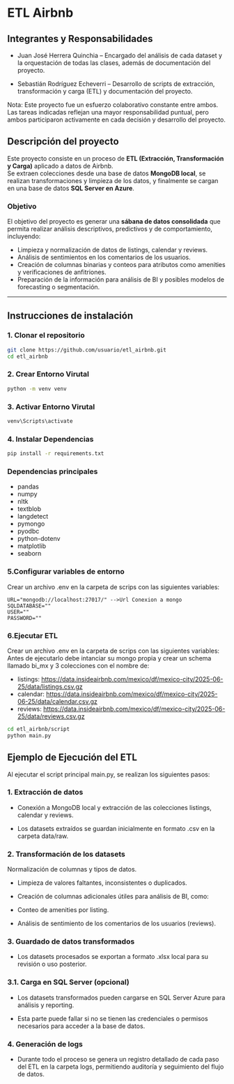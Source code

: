 # ETL Airbnb

## Integrantes y Responsabilidades

- Juan José Herrera Quinchia – Encargado del análisis de cada dataset y la orquestación de todas las clases, además de documentación del proyecto.

- Sebastián Rodríguez Echeverri – Desarrollo de scripts de extracción, transformación y carga (ETL) y documentación del proyecto.

Nota: Este proyecto fue un esfuerzo colaborativo constante entre ambos. Las tareas indicadas reflejan una mayor responsabilidad puntual, pero ambos participaron activamente en cada decisión y desarrollo del proyecto.



## Descripción del proyecto
Este proyecto consiste en un proceso de **ETL (Extracción, Transformación y Carga)** aplicado a datos de Airbnb.  
Se extraen colecciones desde una base de datos **MongoDB local**, se realizan transformaciones y limpieza de los datos, y finalmente se cargan en una base de datos **SQL Server en Azure**.  

### Objetivo
El objetivo del proyecto es generar una **sábana de datos consolidada** que permita realizar análisis descriptivos, predictivos y de comportamiento, incluyendo:  
- Limpieza y normalización de datos de listings, calendar y reviews.  
- Análisis de sentimientos en los comentarios de los usuarios.  
- Creación de columnas binarias y conteos para atributos como amenities y verificaciones de anfitriones.  
- Preparación de la información para análisis de BI y posibles modelos de forecasting o segmentación.

---

## Instrucciones de instalación

### 1. Clonar el repositorio
```bash
git clone https://github.com/usuario/etl_airbnb.git
cd etl_airbnb
```
### 2. Crear Entorno Virutal
```bash
python -m venv venv
```
### 3. Activar Entorno Virutal
```bash
venv\Scripts\activate
```
### 4. Instalar Dependencias
```bash
pip install -r requirements.txt
```
### Dependencias principales

- pandas
- numpy
- nltk
- textblob
- langdetect
- pymongo
- pyodbc
- python-dotenv
- matplotlib
- seaborn

### 5.Configurar variables de entorno 
Crear un archivo .env en la carpeta de scrips con las siguientes variables:
```dotenc
URL="mongodb://localhost:27017/" -->Url Conexion a mongo
SQLDATABASE=""
USER=""
PASSWORD=""
```
### 6.Ejecutar ETL
Crear un archivo .env en la carpeta de scrips con las siguientes variables:
Antes de ejecutarlo debe intanciar su mongo propia y crear un schema llamado bi_mx y 3 colecciones con el nombre de:
- listings: https://data.insideairbnb.com/mexico/df/mexico-city/2025-06-25/data/listings.csv.gz
- calendar: https://data.insideairbnb.com/mexico/df/mexico-city/2025-06-25/data/calendar.csv.gz
- reviews: https://data.insideairbnb.com/mexico/df/mexico-city/2025-06-25/data/reviews.csv.gz
```bash
cd etl_airbnb/script
python main.py
```

## Ejemplo de Ejecución del ETL

Al ejecutar el script principal main.py, se realizan los siguientes pasos:
### 1. Extracción de datos

- Conexión a MongoDB local y extracción de las colecciones listings, calendar y reviews.

- Los datasets extraídos se guardan inicialmente en formato .csv en la carpeta data/raw.

### 2. Transformación de los datasets

Normalización de columnas y tipos de datos.

- Limpieza de valores faltantes, inconsistentes o duplicados.

- Creación de columnas adicionales útiles para análisis de BI, como:

- Conteo de amenities por listing.

- Análisis de sentimiento de los comentarios de los usuarios (reviews).

### 3. Guardado de datos transformados

- Los datasets procesados se exportan a formato .xlsx local para su revisión o uso posterior.

### 3.1. Carga en SQL Server (opcional)

- Los datasets transformados pueden cargarse en SQL Server Azure para análisis y reporting.

- Esta parte puede fallar si no se tienen las credenciales o permisos necesarios para acceder a la base de datos.

### 4. Generación de logs

- Durante todo el proceso se genera un registro detallado de cada paso del ETL en la carpeta logs, permitiendo auditoría y seguimiento del flujo de datos.
